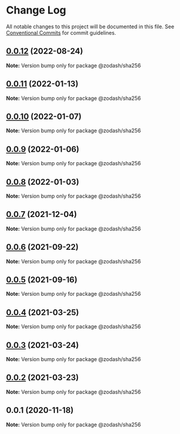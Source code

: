 # Change Log

All notable changes to this project will be documented in this file.
See [Conventional Commits](https://conventionalcommits.org) for commit guidelines.

## [0.0.12](https://github.com/zcorky/zodash/compare/@zodash/sha256@0.0.11...@zodash/sha256@0.0.12) (2022-08-24)

**Note:** Version bump only for package @zodash/sha256





## [0.0.11](https://github.com/zcorky/zodash/compare/@zodash/sha256@0.0.10...@zodash/sha256@0.0.11) (2022-01-13)

**Note:** Version bump only for package @zodash/sha256





## [0.0.10](https://github.com/zcorky/zodash/compare/@zodash/sha256@0.0.9...@zodash/sha256@0.0.10) (2022-01-07)

**Note:** Version bump only for package @zodash/sha256





## [0.0.9](https://github.com/zcorky/zodash/compare/@zodash/sha256@0.0.8...@zodash/sha256@0.0.9) (2022-01-06)

**Note:** Version bump only for package @zodash/sha256





## [0.0.8](https://github.com/zcorky/zodash/compare/@zodash/sha256@0.0.7...@zodash/sha256@0.0.8) (2022-01-03)

**Note:** Version bump only for package @zodash/sha256





## [0.0.7](https://github.com/zcorky/zodash/compare/@zodash/sha256@0.0.6...@zodash/sha256@0.0.7) (2021-12-04)

**Note:** Version bump only for package @zodash/sha256





## [0.0.6](https://github.com/zcorky/zodash/compare/@zodash/sha256@0.0.5...@zodash/sha256@0.0.6) (2021-09-22)

**Note:** Version bump only for package @zodash/sha256





## [0.0.5](https://github.com/zcorky/zodash/compare/@zodash/sha256@0.0.4...@zodash/sha256@0.0.5) (2021-09-16)

**Note:** Version bump only for package @zodash/sha256





## [0.0.4](https://github.com/zcorky/zodash/compare/@zodash/sha256@0.0.3...@zodash/sha256@0.0.4) (2021-03-25)

**Note:** Version bump only for package @zodash/sha256





## [0.0.3](https://github.com/zcorky/zodash/compare/@zodash/sha256@0.0.2...@zodash/sha256@0.0.3) (2021-03-24)

**Note:** Version bump only for package @zodash/sha256





## [0.0.2](https://github.com/zcorky/zodash/compare/@zodash/sha256@0.0.1...@zodash/sha256@0.0.2) (2021-03-23)

**Note:** Version bump only for package @zodash/sha256





## 0.0.1 (2020-11-18)

**Note:** Version bump only for package @zodash/sha256
